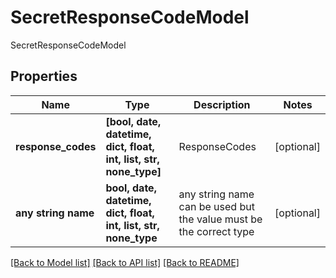 # SecretResponseCodeModel

SecretResponseCodeModel

## Properties
Name | Type | Description | Notes
------------ | ------------- | ------------- | -------------
**response_codes** | **[bool, date, datetime, dict, float, int, list, str, none_type]** | ResponseCodes | [optional] 
**any string name** | **bool, date, datetime, dict, float, int, list, str, none_type** | any string name can be used but the value must be the correct type | [optional]

[[Back to Model list]](../README.md#documentation-for-models) [[Back to API list]](../README.md#documentation-for-api-endpoints) [[Back to README]](../README.md)



